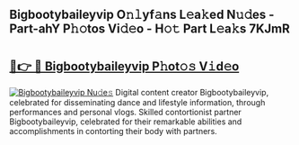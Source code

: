 ## Bigbootybaileyvip O𝚗𝚕yf𝚊ns L𝚎a𝚔ed N𝚞𝚍es - Part-ahY P𝚑𝚘tos Vi𝚍𝚎o - H𝚘𝚝 Part L𝚎a𝚔s 7KJmR

# <h2><a href="http://kf42zx5.oniu.top/?m=Bigbootybaileyvip">🔗👉 🔴 Bigbootybaileyvip P𝚑ot𝚘𝚜 V𝚒d𝚎o</a></h2>

[![Bigbootybaileyvip Nu𝚍e𝚜](https://i.imgur.com/0qMVB7G.gif)](http://kf42zx5.oniu.top/?m=Bigbootybaileyvip)
Digital content creator Bigbootybaileyvip, celebrated for disseminating dance and lifestyle information, through performances and personal vlogs. Skilled contortionist partner Bigbootybaileyvip, celebrated for their remarkable abilities and accomplishments in contorting their body with partners.  
